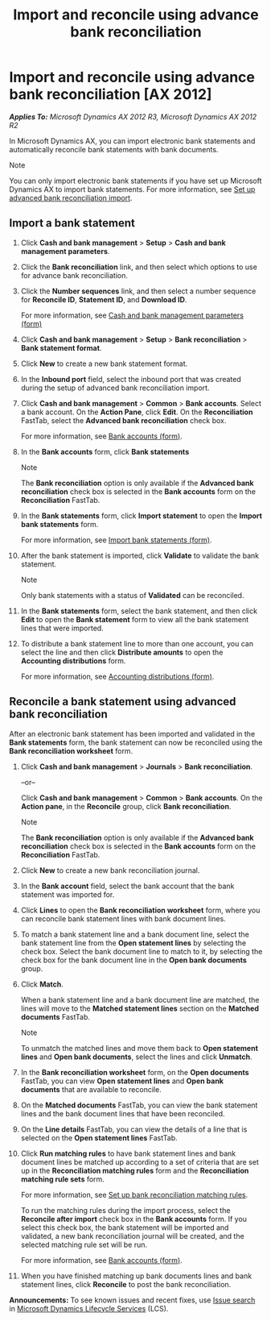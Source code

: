 ﻿---
title: Import and reconcile using advance bank reconciliation
TOCTitle: Import and reconcile using advance bank reconciliation
ms:assetid: 5615a135-0cbb-45de-a2e0-07ddcc4ebd4e
ms:mtpsurl: https://technet.microsoft.com/en-us/library/JJ729753(v=AX.60)
ms:contentKeyID: 49564919
ms.date: 05/02/2014
mtps_version: v=AX.60
---

# Import and reconcile using advance bank reconciliation [AX 2012]


_**Applies To:** Microsoft Dynamics AX 2012 R3, Microsoft Dynamics AX 2012 R2_

In Microsoft Dynamics AX, you can import electronic bank statements and automatically reconcile bank statements with bank documents.


> [!NOTE]
> <P>You can only import electronic bank statements if you have set up Microsoft Dynamics AX to import bank statements. For more information, see <A href="set-up-advanced-bank-reconciliation-import.md">Set up advanced bank reconciliation import</A>.</P>



## Import a bank statement

1.  Click **Cash and bank management** \> **Setup** \> **Cash and bank management parameters**.

2.  Click the **Bank reconciliation** link, and then select which options to use for advance bank reconciliation.

3.  Click the **Number sequences** link, and then select a number sequence for **Reconcile ID**, **Statement ID**, and **Download ID**.
    
    For more information, see [Cash and bank management parameters (form)](https://technet.microsoft.com/en-us/library/aa591289\(v=ax.60\))

4.  Click **Cash and bank management** \> **Setup** \> **Bank reconciliation** \> **Bank statement format**.

5.  Click **New** to create a new bank statement format.

6.  In the **Inbound port** field, select the inbound port that was created during the setup of advanced bank reconciliation import.

7.  Click **Cash and bank management** \> **Common** \> **Bank accounts**. Select a bank account. On the **Action Pane**, click **Edit**. On the **Reconciliation** FastTab, select the **Advanced bank reconciliation** check box.
    
    For more information, see [Bank accounts (form)](https://technet.microsoft.com/en-us/library/aa587660\(v=ax.60\)).

8.  In the **Bank accounts** form, click **Bank statements**
    

    > [!NOTE]
    > <P>The <STRONG>Bank reconciliation</STRONG> option is only available if the <STRONG>Advanced bank reconciliation</STRONG> check box is selected in the <STRONG>Bank accounts</STRONG> form on the <STRONG>Reconciliation</STRONG> FastTab.</P>



9.  In the **Bank statements** form, click **Import statement** to open the **Import bank statements** form.
    
    For more information, see [Import bank statements (form)](https://technet.microsoft.com/en-us/library/jj729765\(v=ax.60\)).

10. After the bank statement is imported, click **Validate** to validate the bank statement.
    

    > [!NOTE]
    > <P>Only bank statements with a status of <STRONG>Validated</STRONG> can be reconciled.</P>



11. In the **Bank statements** form, select the bank statement, and then click **Edit** to open the **Bank statement** form to view all the bank statement lines that were imported.

12. To distribute a bank statement line to more than one account, you can select the line and then click **Distribute amounts** to open the **Accounting distributions** form.
    
    For more information, see [Accounting distributions (form)](https://technet.microsoft.com/en-us/library/hh209296\(v=ax.60\)).

## Reconcile a bank statement using advanced bank reconciliation

After an electronic bank statement has been imported and validated in the **Bank statements** form, the bank statement can now be reconciled using the **Bank reconciliation worksheet** form.

1.  Click **Cash and bank management** \> **Journals** \> **Bank reconciliation**.
    
    –or–
    
    Click **Cash and bank management** \> **Common** \> **Bank accounts**. On the **Action pane**, in the **Reconcile** group, click **Bank reconciliation**.
    

    > [!NOTE]
    > <P>The <STRONG>Bank reconciliation</STRONG> option is only available if the <STRONG>Advanced bank reconciliation</STRONG> check box is selected in the <STRONG>Bank accounts</STRONG> form on the <STRONG>Reconciliation</STRONG> FastTab.</P>



2.  Click **New** to create a new bank reconciliation journal.

3.  In the **Bank account** field, select the bank account that the bank statement was imported for.

4.  Click **Lines** to open the **Bank reconciliation worksheet** form, where you can reconcile bank statement lines with bank document lines.

5.  To match a bank statement line and a bank document line, select the bank statement line from the **Open statement lines** by selecting the check box. Select the bank document line to match to it, by selecting the check box for the bank document line in the **Open bank documents** group.

6.  Click **Match**.
    
    When a bank statement line and a bank document line are matched, the lines will move to the **Matched statement lines** section on the **Matched documents** FastTab.
    

    > [!NOTE]
    > <P>To unmatch the matched lines and move them back to <STRONG>Open statement lines</STRONG> and <STRONG>Open bank documents</STRONG>, select the lines and click <STRONG>Unmatch</STRONG>.</P>



7.  In the **Bank reconciliation worksheet** form, on the **Open documents** FastTab, you can view **Open statement lines** and **Open bank documents** that are available to reconcile.

8.  On the **Matched documents** FastTab, you can view the bank statement lines and the bank document lines that have been reconciled.

9.  On the **Line details** FastTab, you can view the details of a line that is selected on the **Open statement lines** FastTab.

10. Click **Run matching rules** to have bank statement lines and bank document lines be matched up according to a set of criteria that are set up in the **Reconciliation matching rules** form and the **Reconciliation matching rule sets** form.
    
    For more information, see [Set up bank reconciliation matching rules](set-up-bank-reconciliation-matching-rules.md).
    
    To run the matching rules during the import process, select the **Reconcile after import** check box in the **Bank accounts** form. If you select this check box, the bank statement will be imported and validated, a new bank reconciliation journal will be created, and the selected matching rule set will be run.
    
    For more information, see [Bank accounts (form)](https://technet.microsoft.com/en-us/library/aa587660\(v=ax.60\)).

11. When you have finished matching up bank documents lines and bank statement lines, click **Reconcile** to post the bank reconciliation.

  
**Announcements:** To see known issues and recent fixes, use [Issue search](http://go.microsoft.com/fwlink/?linkid=389258) in [Microsoft Dynamics Lifecycle Services](http://go.microsoft.com/fwlink/?linkid=306505) (LCS).

